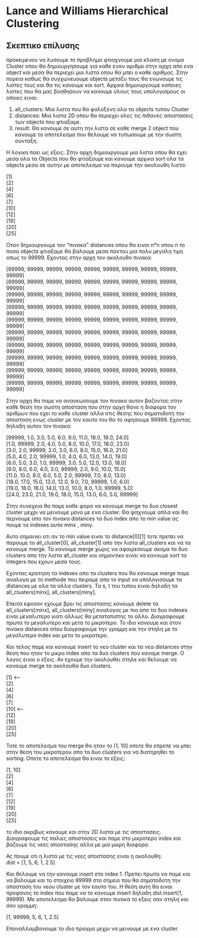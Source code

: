 # Lance and Williams Hierarchical Clustering

## Σκεπτικο επίλυσης
προκειμενου να λυσουμε το προβλημα φτιαχνουμε μια κλαση με ονομα Cluster οπου θα δημιουργησουμε για καθε εναν αριθμο στην αρχη απο ενα object και μεσα θα περιεχει μια λιστα οπου θα μπει ο καθε αριθμος. Στην πορεια καθως θα συγχωνευουμε objects μεταξυ τους θα ενωνουμε τις λιστες τους και θα τις κανουμε και sort. Αρχικα δημιουργουμε καποιες λιστες που θα μας βοηθησουν να κανουμε ολους τους υπολογισμους οι οποιες ειναι: <br>
1. all_clusters: Μια λιστα που θα φυλοξενη ολα τα objects τυπου Cluster
2. distances: Μια λιστα 2D οπου θα περιεχει ολες τις πιθανες αποστασεις των objects που φτιαξαμε.
3. result: Θα κανουμε σε αυτη την λιστα σε καθε merge 2 object που κανουμε το αποτελεσμα που θελουμε να τυπωσουμε με την σωστη συνταξη.<br>

Η λογικη παει ως εξεις:
Στην αρχη δημιουργουμε μια λιστα οπου θα εχει μεσα ολα τα Objects που θα φτιαξουμε και κανουμε αρχικα sort ολα τα objects μεσα σε αυτην με αποτελεσμα να παρουμε την ακολουθη λιστα: 

[1]<br>
[2]<br>
[4]<br>
[6]<br>
[7]<br>
[10]<br>
[12]<br>
[19]<br>
[20]<br>
[25]<br>

Οταν δημιουργουμε τον "πινακα" distances οπου θα ειναι n*n οπου n το ποσα objects φτιαξαμε θα βαλουμε μεσα παντου μια πολυ μεγαλη τιμη οπως το 99999. Εχοντας στην αρχη τον ακολουθο πινακα:

[99999, 99999, 99999, 99999, 99999, 99999, 99999, 99999, 99999, 99999]<br>
[99999, 99999, 99999, 99999, 99999, 99999, 99999, 99999, 99999, 99999]<br>
[99999, 99999, 99999, 99999, 99999, 99999, 99999, 99999, 99999, 99999]<br>
[99999, 99999, 99999, 99999, 99999, 99999, 99999, 99999, 99999, 99999]<br>
[99999, 99999, 99999, 99999, 99999, 99999, 99999, 99999, 99999, 99999]<br>
[99999, 99999, 99999, 99999, 99999, 99999, 99999, 99999, 99999, 99999]<br>
[99999, 99999, 99999, 99999, 99999, 99999, 99999, 99999, 99999, 99999]<br>
[99999, 99999, 99999, 99999, 99999, 99999, 99999, 99999, 99999, 99999]<br>
[99999, 99999, 99999, 99999, 99999, 99999, 99999, 99999, 99999, 99999]<br>
[99999, 99999, 99999, 99999, 99999, 99999, 99999, 99999, 99999, 99999]<br>


Στην αρχη θα παμε να ανανεωσουμε τον πινακα αυτον βαζοντας στην καθε θεση την σωστη αποσταση που στην αρχη θανε η διαφορα τον αριθμων που εχει το καθε cluster αλλα στις θεσης που σηματοδοτη την αποσταση ενως cluster με τον εαυτο του θα το αφησουμε 99999. Εχοντας δηλαδη αυτον τον πινακα:<br>

[99999, 1.0, 3.0, 5.0, 6.0, 9.0, 11.0, 18.0, 19.0, 24.0]<br>
[1.0, 99999, 2.0, 4.0, 5.0, 8.0, 10.0, 17.0, 18.0, 23.0]<br>
[3.0, 2.0, 99999, 2.0, 3.0, 6.0, 8.0, 15.0, 16.0, 21.0]<br>
[5.0, 4.0, 2.0, 99999, 1.0, 4.0, 6.0, 13.0, 14.0, 19.0]<br>
[6.0, 5.0, 3.0, 1.0, 99999, 3.0, 5.0, 12.0, 13.0, 18.0]<br>
[9.0, 8.0, 6.0, 4.0, 3.0, 99999, 2.0, 9.0, 10.0, 15.0]<br>
[11.0, 10.0, 8.0, 6.0, 5.0, 2.0, 99999, 7.0, 8.0, 13.0]<br>
[18.0, 17.0, 15.0, 13.0, 12.0, 9.0, 7.0, 99999, 1.0, 6.0]<br>
[19.0, 18.0, 16.0, 14.0, 13.0, 10.0, 8.0, 1.0, 99999, 5.0]<br>
[24.0, 23.0, 21.0, 19.0, 18.0, 15.0, 13.0, 6.0, 5.0, 99999]<br>

Στην συνεχεια θα παμε καθε φορα να κανουμε merge τα δυο closest cluster μεχρι να μεινουμε μονο με ενα cluster. Θα ψαχνουμε απλα και θα περνουμε απο τον πινακα distances τα δυο index απο το min value ας πουμε τα indexes αυτα minx , miny.

Αυτο σημαινει οτι αν το min value ειναι το distance[0][1] τοτε πρεπει να παρουμε το all_cluster[0], all_cluster[1] απο την λιστα all_clusters και να τα κανουμε merge. Τα κανουμε merge χωρις να αφαιρεσουμε ακομα τα δυο clusters απο την λιστα all_cluster και σημαντικο ειναι να κανουμε sort τα integers που εχουν μεσα τους.

Εχοντας κρατηση τα indexes απο τα clusters που θα κανουμε merge παμε αναλογα με το methode που πειραμε απο το input να υπολογισουμε τα distances με ολα τα αλλα clusters. Τα s, t του τυπου ειναι δηλαδη τα all_clusters[minx], all_clusters[miny]. 

Επειτα εφοσον εχουμε βρει τις αποστασης κανουμε delete τα all_clusters[minx], all_clusters[miny] αναλογος με πιο απο τα δυο indexes ειναι μεγαλυτερο γιατι αλλιως θα μετατοπιστης το αλλο. Διαγραφουμε πρωτα το μεγαλυτερο και μετα το μικροτερο. Το ιδιο κανουμε και στον πινακα distances οπου διαγραφουμε την γραμμη και την στηλη με το μεγαλυτερο index και μετα το μικροτερο.

Και τελος παμε και κανουμε insert το νεο cluster και τα νεα distances στην θεση που ηταν το μικρο index απο τα δυο clusters που καναμε merge. Ο λογος ειναι ο εξεις. Αν εχουμε την ακολουθει στηλε και θελουμε να κανουμε merge τα ακολουθα δυο clusters.

[1] <--<br>
[2]<br>
[4]<br>
[6]<br>
[7]<br>
[10] <--<br>
[12]<br>
[19]<br>
[20]<br>
[25]<br>

Τοτε το αποτελεσμα του merge θα ηταν το [1, 10] οποτε θα επρεπε να μπει στην θεση του μικροτερου απο τα δυο clusters για να διατηρηθει το sorting. Οποτε το αποτελεσμα θα ειναι το εξεις:

[1, 10]<br>
[2]<br>
[4]<br>
[6]<br>
[7]<br>
[12]<br>
[19]<br>
[20]<br>
[25]<br>

το ιδιο ακριβως κανουμε και στην 2D λιστα με τις αποστασεις. Διαγραφουμε τις παλιες αποστασεις και παμε στο μικροτερο index και βαζουμε τις νεες αποστασης αλλα με μια μικρη διαφορα.

Ας πουμε οτι η λιστα με τις νεες αποστασης ειναι η ακολουθη:<br>
dist = [1, 5, 6, 1, 2.5]

Και θελουμε να την κανουμε insert στο index 1. Πρεπει πρωτα να παμε και να βαλουμε και το στοιχειο 99999 στο σημειο που θα σηματοδοτη την αποσταση του νεου cluster με τον εαυτο του. Η θεση αυτη θα ειναι προφανος το index που παμε να το κανουμε insert δηλαδη dist.insert(1, 99999). Με αποτελεσμα θα βαλουμε στον πινακα το εξεις σαν στηλη και σαν γραμμη:

[1, 99999, 5, 6, 1, 2.5]

Επαναλλαμβανουμε το ιδιο πραγμα μεχρι να μεινουμε με ενα cluster.
